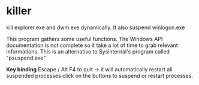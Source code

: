 # killer
kill explorer.exe and dwm.exe dynamically. It also suspend winlogon.exe

This program gathers some useful functions. The Windows API documentation is not complete so it take a lot of time to grab relevant informations.
This is an alternative to Sysinternal's program called "psuspend.exe"


__Key binding__
Escape / Alt F4 to quit -> it will automatically restart all suspended processes
click on the buttons to suspend or restart processes.
